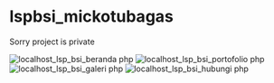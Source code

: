 # lspbsi_mickotubagas
Sorry project is private

![localhost_lsp_bsi_beranda php](https://github.com/mickotubagas/lspbsi_mickotubagas/assets/54829600/44aa0867-8669-4db2-a38e-9ceb4faa01ab)
![localhost_lsp_bsi_portofolio php](https://github.com/mickotubagas/lspbsi_mickotubagas/assets/54829600/ebda49b9-967c-4039-9359-b1d652d3c026)
![localhost_lsp_bsi_galeri php](https://github.com/mickotubagas/lspbsi_mickotubagas/assets/54829600/aae1cad0-839c-4bc1-858e-b7b5bc5beda3)
![localhost_lsp_bsi_hubungi php](https://github.com/mickotubagas/lspbsi_mickotubagas/assets/54829600/aed67581-bdf2-4795-8c6c-be30a495eb2d)
